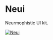 # Neui

Neurmophistic UI kit.

[![Neui][image]][hyperlink]

  [hyperlink]: https://neui.bembi.dev
  [image]: https://raw.githubusercontent.com/wufe/neui/master/.img/wide.jpg (Neui)